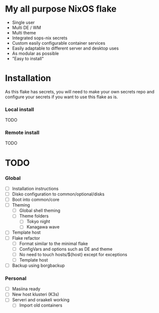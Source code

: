 # My all purpose NixOS flake
 - Single user
 - Multi DE / WM
 - Multi theme
 - Integrated sops-nix secrets
 - Custom easily configurable container services
 - Easily adaptable to different server and desktop uses
 - As modular as possible
 - "Easy to install"

# Installation
As this flake has secrets, you will need to make your own secrets repo and configure your secrets if you want to use this flake as is.
### Local install
TODO
### Remote install
TODO

# TODO
### Global
 - [ ] Installation instructions
 - [ ] Disko configuration to common/optional/disks
 - [ ] Boot into common/core
 - [ ] Theming
   - [ ] Global shell theming
   - [ ] Theme folders
     - [ ] Tokyo night
     - [ ] Kanagawa wave
 - [ ] Template host
 - [ ] Flake refactor 
    - [ ] Format similar to the minimal flake
    - [ ] ConfigVars and options such as DE and theme
    - [ ] No need to touch hosts/${host} except for exceptions
    - [ ] Template host
 - [ ] Backup using borgbackup
### Personal
 - [ ] Masiina ready
 - [ ] New host klusteri (K3s)
 - [ ] Serveri and oraakeli working
   - [ ] Import old containers
